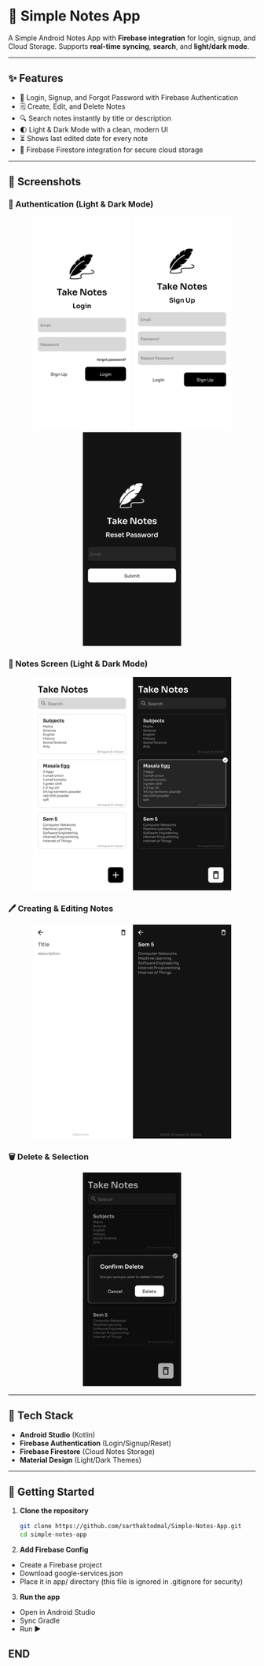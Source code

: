 # 📝 Simple Notes App

A Simple Android Notes App with **Firebase integration** for login, signup, and Cloud Storage. Supports **real-time syncing**, **search**, and **light/dark mode**.

---

## ✨ Features

- 🔐 Login, Signup, and Forgot Password with Firebase Authentication
- 🗒️ Create, Edit, and Delete Notes
- 🔍 Search notes instantly by title or description
- 🌓 Light & Dark Mode with a clean, modern UI
- ⏳ Shows last edited date for every note
- 📁 Firebase Firestore integration for secure cloud storage

---

## 📸 Screenshots

### 🔑 Authentication (Light & Dark Mode)
<p align="center">
  <img src="ss/3.jpg" width="200" />
  <img src="ss/4.jpg" width="200" />
  <img src="ss/6.jpg" width="200" />
</p>

### 📄 Notes Screen (Light & Dark Mode)
<p align="center">
  <img src="ss/1.jpg" width="200" />
  <img src="ss/2.jpg" width="200" />
</p>

### 🖊️ Creating & Editing Notes
<p align="center">
  <img src="ss/7.jpg" width="200" />
  <img src="ss/10.jpg" width="200" />
</p>

### 🗑️ Delete & Selection
<p align="center">
  <img src="ss/9.jpg" width="200" />
</p>

---

## 🔧 Tech Stack

- **Android Studio** (Kotlin)
- **Firebase Authentication** (Login/Signup/Reset)
- **Firebase Firestore** (Cloud Notes Storage)
- **Material Design** (Light/Dark Themes)

---

## 🚀 Getting Started

1. **Clone the repository**
   ```bash
   git clone https://github.com/sarthaktodmal/Simple-Notes-App.git
   cd simple-notes-app
2. **Add Firebase Config**
*   Create a Firebase project
*   Download google-services.json
*   Place it in app/ directory (this file is ignored in .gitignore for security)
3. **Run the app**
* Open in Android Studio
* Sync Gradle
* Run ▶️

## END